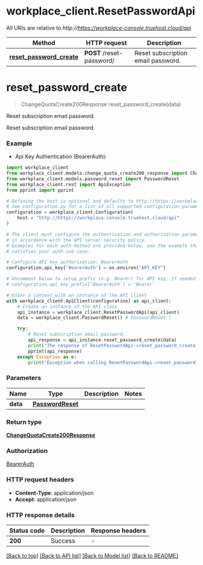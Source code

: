 # workplace_client.ResetPasswordApi

All URIs are relative to *http://https://workplace-console.truehost.cloud/api*

Method | HTTP request | Description
------------- | ------------- | -------------
[**reset_password_create**](ResetPasswordApi.md#reset_password_create) | **POST** /reset-password/ | Reset subscription email password.


# **reset_password_create**
> ChangeQuotaCreate200Response reset_password_create(data)

Reset subscription email password.

Reset subscription email password.

### Example

* Api Key Authentication (BearerAuth):

```python
import workplace_client
from workplace_client.models.change_quota_create200_response import ChangeQuotaCreate200Response
from workplace_client.models.password_reset import PasswordReset
from workplace_client.rest import ApiException
from pprint import pprint

# Defining the host is optional and defaults to http://https://workplace-console.truehost.cloud/api
# See configuration.py for a list of all supported configuration parameters.
configuration = workplace_client.Configuration(
    host = "http://https://workplace-console.truehost.cloud/api"
)

# The client must configure the authentication and authorization parameters
# in accordance with the API server security policy.
# Examples for each auth method are provided below, use the example that
# satisfies your auth use case.

# Configure API key authorization: BearerAuth
configuration.api_key['BearerAuth'] = os.environ["API_KEY"]

# Uncomment below to setup prefix (e.g. Bearer) for API key, if needed
# configuration.api_key_prefix['BearerAuth'] = 'Bearer'

# Enter a context with an instance of the API client
with workplace_client.ApiClient(configuration) as api_client:
    # Create an instance of the API class
    api_instance = workplace_client.ResetPasswordApi(api_client)
    data = workplace_client.PasswordReset() # PasswordReset | 

    try:
        # Reset subscription email password.
        api_response = api_instance.reset_password_create(data)
        print("The response of ResetPasswordApi->reset_password_create:\n")
        pprint(api_response)
    except Exception as e:
        print("Exception when calling ResetPasswordApi->reset_password_create: %s\n" % e)
```



### Parameters


Name | Type | Description  | Notes
------------- | ------------- | ------------- | -------------
 **data** | [**PasswordReset**](PasswordReset.md)|  | 

### Return type

[**ChangeQuotaCreate200Response**](ChangeQuotaCreate200Response.md)

### Authorization

[BearerAuth](../README.md#BearerAuth)

### HTTP request headers

 - **Content-Type**: application/json
 - **Accept**: application/json

### HTTP response details

| Status code | Description | Response headers |
|-------------|-------------|------------------|
**200** | Success |  -  |

[[Back to top]](#) [[Back to API list]](../README.md#documentation-for-api-endpoints) [[Back to Model list]](../README.md#documentation-for-models) [[Back to README]](../README.md)

